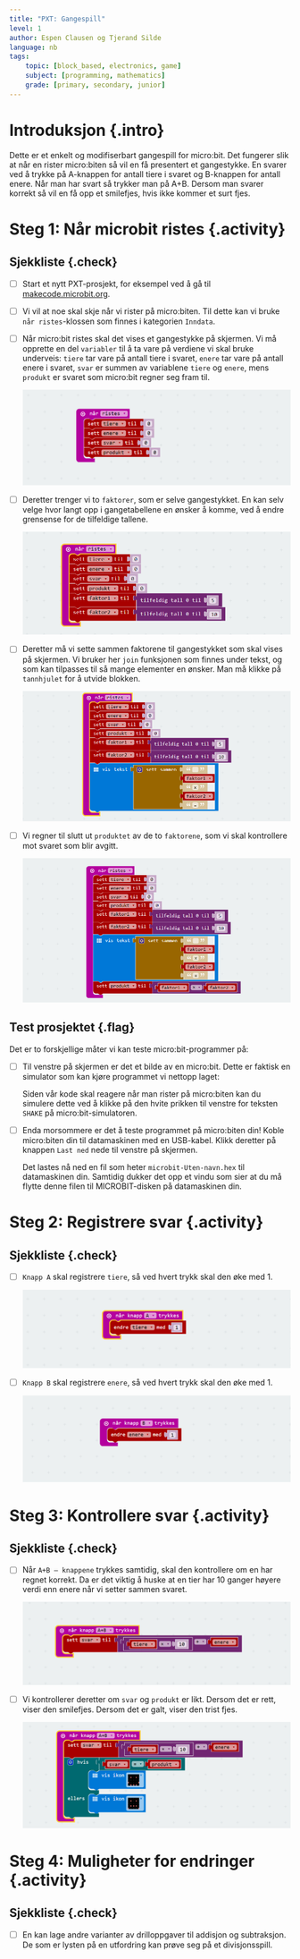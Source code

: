 ```yaml
---
title: "PXT: Gangespill"
level: 1
author: Espen Clausen og Tjerand Silde
language: nb
tags:
    topic: [block_based, electronics, game]
    subject: [programming, mathematics]
    grade: [primary, secondary, junior]
---
```


# Introduksjon {.intro}

Dette er et enkelt og modifiserbart gangespill for micro:bit. Det fungerer slik at når en rister micro:biten så vil en få presentert et gangestykke. En svarer ved å trykke på A-knappen for antall tiere i svaret og B-knappen for antall enere. Når man har svart så trykker man på A+B. Dersom man svarer korrekt så vil en få opp et smilefjes, hvis ikke kommer et surt fjes.

# Steg 1: Når microbit ristes {.activity}

## Sjekkliste {.check}

- [ ] Start et nytt PXT-prosjekt, for eksempel ved å gå til
  [makecode.microbit.org](https://makecode.microbit.org/?lang=no).

- [ ] Vi vil at noe skal skje når vi rister på micro:biten. Til dette kan vi
  bruke `når ristes`-klossen som finnes i kategorien `Inndata`.

- [ ] Når micro:bit ristes skal det vises et gangestykke på skjermen. Vi må opprette en del `variabler` til å ta vare på verdiene vi skal bruke underveis: `tiere` tar vare på antall tiere i svaret, `enere` tar vare på antall enere i svaret, `svar` er summen av variablene `tiere` og `enere`, mens `produkt` er svaret som micro:bit regner seg fram til.

	![](ristes.png)

- [ ] Deretter trenger vi to `faktorer`, som er selve gangestykket. En kan selv velge hvor langt opp i gangetabellene en ønsker å komme, ved å endre grensense for de tilfeldige tallene.

	![](tilfeldig_tall.png)

- [ ] Deretter må vi sette sammen faktorene til gangestykket som skal vises på skjermen. Vi bruker her `join` funksjonen som finnes under tekst, og som kan tilpasses til så mange elementer en ønsker. Man må klikke på `tannhjulet` for å utvide blokken.

	![](vis_tekst.png)

- [ ] Vi regner til slutt ut `produktet` av de to `faktorene`, som vi skal kontrollere mot svaret som blir avgitt.

    ![](produkt.png)

## Test prosjektet {.flag}

Det er to forskjellige måter vi kan teste micro:bit-programmer på:

- [ ] Til venstre på skjermen er det et bilde av en micro:bit. Dette er faktisk
  en simulator som kan kjøre programmet vi nettopp laget:

    Siden vår kode skal reagere når man rister på micro:biten kan du simulere
    dette ved å klikke på den hvite prikken til venstre for teksten `SHAKE` på
    micro:bit-simulatoren.

- [ ] Enda morsommere er det å teste programmet på micro:biten din! Koble
  micro:biten din til datamaskinen med en USB-kabel. Klikk deretter på knappen
  `Last ned` nede til venstre på skjermen.

    Det lastes nå ned en fil som heter `microbit-Uten-navn.hex` til datamaskinen
    din. Samtidig dukker det opp et vindu som sier at du må flytte denne filen
    til MICROBIT-disken på datamaskinen din.

# Steg 2: Registrere svar {.activity}

## Sjekkliste {.check}

- [ ] `Knapp A` skal registrere `tiere`, så ved hvert trykk skal den øke med 1.

	![](knapp_a.png)

- [ ] `Knapp B` skal registrere `enere`, så ved hvert trykk skal den øke med 1.

	![](knapp_b.png)

# Steg 3: Kontrollere svar {.activity}

## Sjekkliste {.check}

- [ ] Når `A+B – knappene` trykkes samtidig, skal den kontrollere om en har regnet korrekt. Da er det viktig å huske at en tier har 10 ganger høyere verdi enn enere når vi setter sammen svaret.

  ![](knapp_a_b.png)

- [ ] Vi kontrollerer deretter om `svar` og `produkt` er likt. Dersom det er rett, viser den smilefjes. Dersom det er galt, viser den trist fjes.

  ![](glad_trist.png)

# Steg 4: Muligheter for endringer {.activity}

## Sjekkliste {.check}

- [ ] En kan lage andre varianter av drilloppgaver til addisjon og subtraksjon.
	  De som er lysten på en utfordring kan prøve seg på et divisjonsspill.
